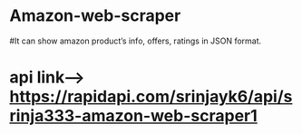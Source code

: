 # Amazon-web-scraper
#It can show amazon product’s info, offers, ratings in JSON format.
# api link--> https://rapidapi.com/srinjayk6/api/srinja333-amazon-web-scraper1
